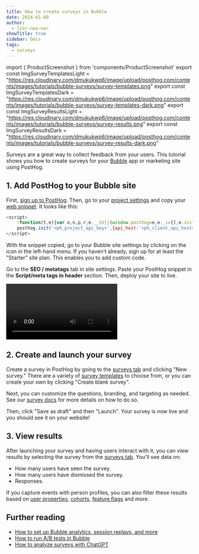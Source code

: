 ```yaml
---
title: How to create surveys in Bubble
date: 2024-01-09
author:
  - lior-neu-ner
showTitle: true
sidebar: Docs
tags:
  - surveys
---
```


import { ProductScreenshot } from 'components/ProductScreenshot'
export const ImgSurveyTemplatesLight = "https://res.cloudinary.com/dmukukwp6/image/upload/posthog.com/contents/images/tutorials/bubble-surveys/survey-templates.png"
export const ImgSurveyTemplatesDark = "https://res.cloudinary.com/dmukukwp6/image/upload/posthog.com/contents/images/tutorials/bubble-surveys/survey-templates-dark.png"
export const ImgSurveyResultsLight = "https://res.cloudinary.com/dmukukwp6/image/upload/posthog.com/contents/images/tutorials/bubble-surveys/survey-results.png"
export const ImgSurveyResultsDark = "https://res.cloudinary.com/dmukukwp6/image/upload/posthog.com/contents/images/tutorials/bubble-surveys/survey-results-dark.png"

Surveys are a great way to collect feedback from your users. This tutorial shows you how to create surveys for your [Bubble](https://bubble.io/) app or marketing site using PostHog.

## 1. Add PostHog to your Bubble site

First, [sign up to PostHog](https://us.posthog.com/signup). Then, go to your [project settings](https://us.posthog.com/settings/project) and copy your [web snippet](https://us.posthog.com/settings/project-details#snippet). It looks like this:

```js
<script>
    !function(t,e){var o,n,p,r;e.__SV||(window.posthog=e,e._i=[],e.init=function(i,s,a){function g(t,e){var o=e.split(".");2==o.length&&(t=t[o[0]],e=o[1]),t[e]=function(){t.push([e].concat(Array.prototype.slice.call(arguments,0)))}}(p=t.createElement("script")).type="text/javascript",p.async=!0,p.src=s.api_host+"/static/array.js",(r=t.getElementsByTagName("script")[0]).parentNode.insertBefore(p,r);var u=e;for(void 0!==a?u=e[a]=[]:a="posthog",u.people=u.people||[],u.toString=function(t){var e="posthog";return"posthog"!==a&&(e+="."+a),t||(e+=" (stub)"),e},u.people.toString=function(){return u.toString(1)+".people (stub)"},o="capture identify alias people.set people.set_once set_config register register_once unregister opt_out_capturing has_opted_out_capturing opt_in_capturing reset isFeatureEnabled onFeatureFlags getFeatureFlag getFeatureFlagPayload reloadFeatureFlags group updateEarlyAccessFeatureEnrollment getEarlyAccessFeatures getActiveMatchingSurveys getSurveys onSessionId".split(" "),n=0;n<o.length;n++)g(u,o[n]);e._i.push([i,s,a])},e.__SV=1)}(document,window.posthog||[]);
    posthog.init('<ph_project_api_key>',{api_host:'<ph_client_api_host>'})
</script>
```

With the snippet copied, go to your Bubble site settings by clicking on the icon in the left-hand menu. If you haven’t already, sign up for at least the "Starter" site plan. This enables you to add custom code.

Go to the **SEO / metatags** tab in site settings. Paste your PostHog snippet in the **Script/meta tags in header** section. Then, deploy your site to live.

![How to add PostHog to Bubble](https://res.cloudinary.com/dmukukwp6/video/upload/v1710055416/posthog.com/contents/images/tutorials/bubble-surveys/adding-posthog.mp4)

## 2. Create and launch your survey

Create a survey in PostHog by going to the [surveys tab](https://us.posthog.com/surveys) and clicking "New survey." There are a variety of [survey templates](/templates?filter=type&value=survey) to choose from, or you can create your own by clicking "Create blank survey".

<ProductScreenshot
  imageLight={ImgSurveyTemplatesLight} 
  imageDark={ImgSurveyTemplatesDark} 
  alt="PostHog survey templates" 
  classes="rounded"
/>

Next, you can customize the questions, branding, and targeting as needed. See our [survey docs](/docs/surveys/creating-surveys) for more details on how to do so.

Then, click "Save as draft" and then "Launch". Your survey is now live and you should see it on your website! 

## 3. View results

After launching your survey and having users interact with it, you can view results by selecting the survey from the [surveys tab](https://us.posthog.com/surveys). You'll see data on:

- How many users have seen the survey.
- How many users have dismissed the survey.
- Responses.

If you capture events with person profiles, you can also filter these results based on [user properties](/docs/product-analytics/user-properties), [cohorts](/docs/data/cohorts), [feature flags](/docs/feature-flags/creating-feature-flags) and more.

<ProductScreenshot
  imageLight={ImgSurveyResultsLight} 
  imageDark={ImgSurveyResultsDark} 
  alt="Survey results" 
  classes="rounded"
/>

## Further reading

- [How to set up Bubble analytics, session replays, and more](/tutorials/bubble-analytics)
- [How to run A/B tests in Bubble](/tutorials/bubble-ab-tests)
- [How to analyze surveys with ChatGPT](/tutorials/analyze-surveys-with-chatgpt)
